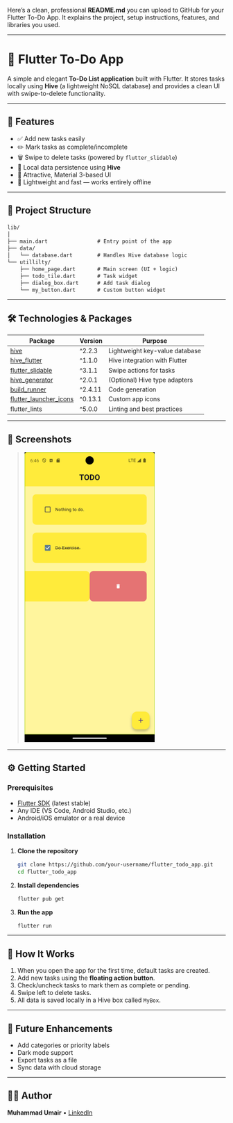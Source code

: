 Here’s a clean, professional **README.md** you can upload to GitHub for your Flutter To-Do App.
It explains the project, setup instructions, features, and libraries you used.

---

# 📝 Flutter To-Do App

A simple and elegant **To-Do List application** built with Flutter.
It stores tasks locally using **Hive** (a lightweight NoSQL database) and provides a clean UI with swipe-to-delete functionality.

---

## 🚀 Features

* ✅ Add new tasks easily
* ✏️ Mark tasks as complete/incomplete
* 🗑️ Swipe to delete tasks (powered by `flutter_slidable`)
* 💾 Local data persistence using **Hive**
* 🎨 Attractive, Material 3-based UI
* 📱 Lightweight and fast — works entirely offline

---

## 📂 Project Structure

```
lib/
│
├── main.dart                # Entry point of the app
├── data/
│   └── database.dart        # Handles Hive database logic
└── utillilty/
    ├── home_page.dart       # Main screen (UI + logic)
    ├── todo_tile.dart       # Task widget
    ├── dialog_box.dart      # Add task dialog
    └── my_button.dart       # Custom button widget
```

---

## 🛠️ Technologies & Packages

| Package                                                                     | Version | Purpose                        |
| --------------------------------------------------------------------------- | ------- | ------------------------------ |
| [hive](https://pub.dev/packages/hive)                                       | ^2.2.3  | Lightweight key-value database |
| [hive\_flutter](https://pub.dev/packages/hive_flutter)                      | ^1.1.0  | Hive integration with Flutter  |
| [flutter\_slidable](https://pub.dev/packages/flutter_slidable)              | ^3.1.1  | Swipe actions for tasks        |
| [hive\_generator](https://pub.dev/packages/hive_generator)                  | ^2.0.1  | (Optional) Hive type adapters  |
| [build\_runner](https://pub.dev/packages/build_runner)                      | ^2.4.11 | Code generation                |
| [flutter\_launcher\_icons](https://pub.dev/packages/flutter_launcher_icons) | ^0.13.1 | Custom app icons               |
| flutter\_lints                                                              | ^5.0.0  | Linting and best practices     |

---

## 📸 Screenshots

> *![TODO App](https://github.com/MuhmmadUmair/Todo/blob/31c76b6c94bd7d28ddb7d0ad3ab5d478c472bd77/Screenshot_1758375997.png)*

---

## ⚙️ Getting Started

### Prerequisites

* [Flutter SDK](https://flutter.dev/docs/get-started/install) (latest stable)
* Any IDE (VS Code, Android Studio, etc.)
* Android/iOS emulator or a real device

### Installation

1. **Clone the repository**

   ```bash
   git clone https://github.com/your-username/flutter_todo_app.git
   cd flutter_todo_app
   ```

2. **Install dependencies**

   ```bash
   flutter pub get
   ```

3. **Run the app**

   ```bash
   flutter run
   ```

---

## 🧰 How It Works

1. When you open the app for the first time, default tasks are created.
2. Add new tasks using the **floating action button**.
3. Check/uncheck tasks to mark them as complete or pending.
4. Swipe left to delete tasks.
5. All data is saved locally in a Hive box called `MyBox`.

---

## 🌟 Future Enhancements

* Add categories or priority labels
* Dark mode support
* Export tasks as a file
* Sync data with cloud storage

---

## 🧑‍💻 Author

**Muhammad Umair**
• [LinkedIn](https://www.linkedin.com/in/muhmmadumair3233)



